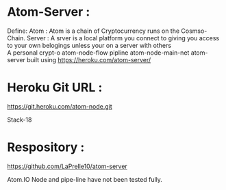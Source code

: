 # Atom-Server :
Define: 
Atom : Atom is a chain of Cryptocurrency runs on the Cosmso-Chain.
Server : A srver is a local platform you connect to giving you access to your own belogings unless your on a server with others  
A personal crypt-o atom-node-flow pipline atom-node-main-net atom-server built using https://heroku.com/atom-server/

# Heroku Git URL : 

https://git.heroku.com/atom-node.git

Stack-18

# Respository : 

https://github.com/LaPrelle10/atom-server

Atom.IO Node and pipe-line have not been tested fully.
